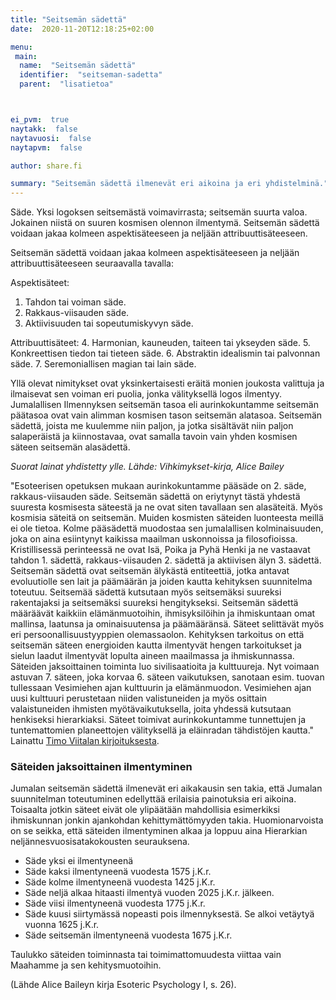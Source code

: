 ```yaml
---
title: "Seitsemän sädettä"
date:  2020-11-20T12:18:25+02:00

menu:
 main:
  name:  "Seitsemän sädettä"
  identifier:  "seitseman-sadetta"
  parent:  "lisatietoa"



ei_pvm:  true
naytakk:  false
naytavuosi:  false
naytapvm:  false

author: share.fi

summary: "Seitsemän sädettä ilmenevät eri aikoina ja eri yhdistelminä."
---
```

<p class="alustus">Säde. Yksi logoksen seitsemästä voimavirrasta; seitsemän suurta valoa. Jokainen niistä on suuren kosmisen olennon ilmentymä. Seitsemän sädettä voidaan jakaa kolmeen aspektisäteeseen ja neljään attribuuttisäteeseen.</p>



Seitsemän sädettä voidaan jakaa kolmeen aspektisäteeseen ja neljään attribuuttisäteeseen seuraavalla tavalla:

Aspektisäteet:
1. Tahdon tai voiman säde.
2. Rakkaus-viisauden säde. 
3. Aktiivisuuden tai sopeutumiskyvyn säde.

Attribuuttisäteet:
4. Harmonian, kauneuden, taiteen tai ykseyden säde.
5. Konkreettisen tiedon tai tieteen säde.
6. Abstraktin idealismin tai palvonnan säde. 
7. Seremoniallisen magian tai lain säde.

Yllä olevat nimitykset ovat yksinkertaisesti eräitä monien joukosta valittuja ja ilmaisevat sen voiman eri puolia, jonka välityksellä logos ilmentyy. Jumalallisen Ilmennyksen seitsemän tasoa eli aurinkokuntamme seitsemän päätasoa ovat vain alimman kosmisen tason seitsemän alatasoa. Seitsemän sädettä, joista me kuulemme niin paljon, ja jotka sisältävät niin paljon salaperäistä ja kiinnostavaa, ovat samalla tavoin vain yhden kosmisen säteen seitsemän alasädettä.

*Suorat lainat yhdistetty ylle. Lähde: Vihkimykset-kirja, Alice Bailey*

"Esoteerisen opetuksen mukaan aurinkokuntamme pääsäde on 2. säde, rakkaus-viisauden säde. Seitsemän sädettä on eriytynyt tästä yhdestä suuresta kosmisesta säteestä ja ne ovat siten tavallaan sen alasäteitä. Myös kosmisia säteitä on seitsemän. Muiden kosmisten säteiden luonteesta meillä ei ole tietoa. Kolme pääsädettä muodostaa sen jumalallisen kolminaisuuden, joka on aina esiintynyt kaikissa maailman uskonnoissa ja filosofioissa. Kristillisessä perinteessä ne ovat Isä, Poika ja Pyhä Henki ja ne vastaavat tahdon 1. sädettä, rakkaus-viisauden 2. sädettä ja aktiivisen älyn 3. sädettä. Seitsemän sädettä ovat seitsemän älykästä entiteettiä, jotka antavat evoluutiolle sen lait ja päämäärän ja joiden kautta kehityksen suunnitelma toteutuu. Seitsemää sädettä kutsutaan myös seitsemäksi suureksi rakentajaksi ja seitsemäksi suureksi hengitykseksi. Seitsemän sädettä määräävät kaikkiin elämänmuotoihin, ihmisyksilöihin ja ihmiskuntaan omat mallinsa, laatunsa ja ominaisuutensa ja päämääränsä. Säteet selittävät myös eri persoonallisuustyyppien olemassaolon. Kehityksen tarkoitus on että seitsemän säteen energioiden kautta ilmentyvät hengen tarkoitukset ja sielun laadut ilmentyvät lopulta aineen maailmassa ja ihmiskunnassa. Säteiden jaksoittainen toiminta luo sivilisaatioita ja kulttuureja. Nyt voimaan astuvan 7. säteen, joka korvaa 6. säteen vaikutuksen, sanotaan esim. tuovan tullessaan Vesimiehen ajan kulttuurin ja elämänmuodon. Vesimiehen ajan uusi kulttuuri perustetaan niiden valistuneiden ja myös osittain valaistuneiden ihmisten myötävaikutuksella, joita yhdessä kutsutaan henkiseksi hierarkiaksi. Säteet toimivat aurinkokuntamme tunnettujen ja tuntemattomien planeettojen välityksellä ja eläinradan tähdistöjen kautta." Lainattu [Timo Viitalan kirjoituksesta](https://xit.fi/cl).

<div class="qna">

### Säteiden jaksoittainen ilmentyminen

Jumalan seitsemän sädettä ilmenevät eri aikakausin sen takia, että Jumalan suunnitelman toteutuminen edellyttää erilaisia painotuksia eri aikoina. Toisaalta jotkin säteet eivät ole ylipäätään mahdollisia esimerkiksi ihmiskunnan jonkin ajankohdan kehittymättömyyden takia. Huomionarvoista on se seikka, että säteiden ilmentyminen alkaa ja loppuu aina Hierarkian neljännesvuosisatakokousten seurauksena.
</div>



- Säde yksi ei ilmentyneenä
- Säde kaksi ilmentyneenä vuodesta 1575 j.K.r.
- Säde kolme ilmentyneenä vuodesta 1425 j.K.r.
- Säde neljä alkaa hitaasti ilmentyä vuoden 2025 j.K.r. jälkeen.
- Säde viisi ilmentyneenä vuodesta 1775 j.K.r.
- Säde kuusi siirtymässä nopeasti pois ilmennyksestä. Se alkoi vetäytyä vuonna 1625 j.K.r.
- Säde seitsemän ilmentyneenä vuodesta 1675 j.K.r.

Taulukko säteiden toiminnasta tai toimimattomuudesta viittaa vain Maahamme ja sen kehitysmuotoihin.

(Lähde Alice Baileyn kirja Esoteric Psychology I, s. 26).

